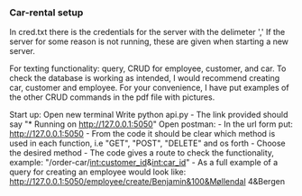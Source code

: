 ### Car-rental setup
In cred.txt there is the credentials for the server with the delimeter ','
If the server for some reason is not running, these are given when starting a new server.

For texting functionality:
query, CRUD for employee, customer, and car.
To check the database is working as intended, I would recommend creating car, customer and employee.
For your convenience, I have put examples of the other CRUD commands in the pdf file with pictures.

Start up:
Open new terminal
Write python api.py
    - The link provided should say "* Running on http://127.0.0.1:5050"
Open postman:
    - In the url form put: http://127.0.0.1:5050
    - From the code it should be clear which method is used in each function, i.e "GET", "POST", "DELETE" and os forth
    - Choose the desired method
    - The code gives a route to check the functionality, example: "/order-car/<int:customer_id>&<int:car_id>"
    - As a full example of a query for creating an employee would look like: http://127.0.0.1:5050/employee/create/Benjamin&100&Møllendal 4&Bergen


